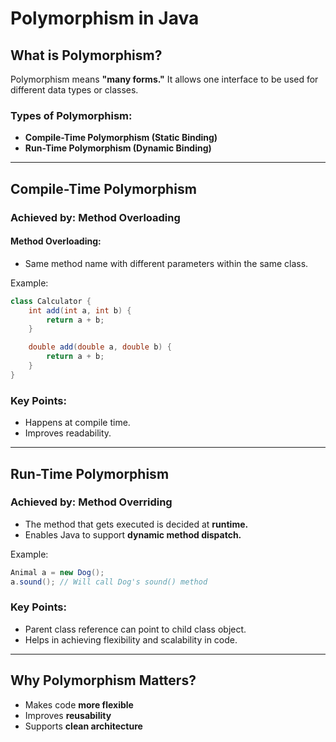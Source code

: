 # Polymorphism in Java

## What is Polymorphism?
Polymorphism means **"many forms."** It allows one interface to be used for different data types or classes.

### Types of Polymorphism:
- **Compile-Time Polymorphism (Static Binding)**
- **Run-Time Polymorphism (Dynamic Binding)**

---

## Compile-Time Polymorphism

### Achieved by: Method Overloading

#### Method Overloading:
- Same method name with different parameters within the same class.

Example:
```java
class Calculator {
    int add(int a, int b) {
        return a + b;
    }

    double add(double a, double b) {
        return a + b;
    }
}
```

### Key Points:
- Happens at compile time.
- Improves readability.

---

## Run-Time Polymorphism

### Achieved by: Method Overriding

- The method that gets executed is decided at **runtime.**
- Enables Java to support **dynamic method dispatch.**

Example:
```java
Animal a = new Dog();
a.sound(); // Will call Dog's sound() method
```

### Key Points:
- Parent class reference can point to child class object.
- Helps in achieving flexibility and scalability in code.

---

## Why Polymorphism Matters?
- Makes code **more flexible**
- Improves **reusability**
- Supports **clean architecture**
